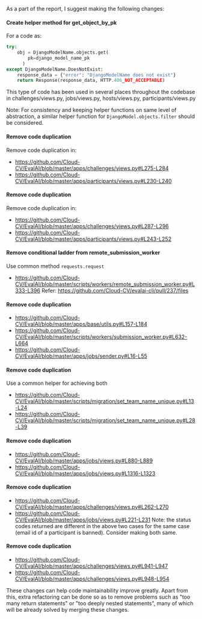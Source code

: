 As a part of the report, I suggest making the following changes:

#### Create helper method for get_object_by_pk
For a code as:
```python
try:
    obj = DjangoModelName.objects.get(
	    pk=django_model_name_pk
	  )
except DjangoModelName.DoesNotExist:
    response_data = {"error": "DjangoModelName does not exist"}
    return Response(response_data, HTTP.406_NOT_ACCEPTABLE)   
```
This type of code has been used in several places throughout the codebase in challenges/views.py, jobs/views.py, hosts/views.py, participants/views.py

Note: For consistency and keeping helper functions on same level of abstraction, a similar helper function for `DjangoModel.objects.filter` should be considered.
#### Remove code duplication
Remove code duplication in:
* https://github.com/Cloud-CV/EvalAI/blob/master/apps/challenges/views.py#L275-L284
* https://github.com/Cloud-CV/EvalAI/blob/master/apps/participants/views.py#L230-L240
#### Remove code duplication
Remove code duplication in:
* https://github.com/Cloud-CV/EvalAI/blob/master/apps/challenges/views.py#L287-L296
* https://github.com/Cloud-CV/EvalAI/blob/master/apps/participants/views.py#L243-L252
#### Remove conditional ladder from remote_submission_worker
Use common method `requests.request` 
* https://github.com/Cloud-CV/EvalAI/blob/master/scripts/workers/remote_submission_worker.py#L333-L396
Refer: https://github.com/Cloud-CV/evalai-cli/pull/237/files
#### Remove code duplication
* https://github.com/Cloud-CV/EvalAI/blob/master/apps/base/utils.py#L157-L184
* https://github.com/Cloud-CV/EvalAI/blob/master/scripts/workers/submission_worker.py#L632-L664
* https://github.com/Cloud-CV/EvalAI/blob/master/apps/jobs/sender.py#L16-L55
#### Remove code duplication
Use a common helper for achieving both
* https://github.com/Cloud-CV/EvalAI/blob/master/scripts/migration/set_team_name_unique.py#L13-L24
* https://github.com/Cloud-CV/EvalAI/blob/master/scripts/migration/set_team_name_unique.py#L28-L39
#### Remove code duplication
* https://github.com/Cloud-CV/EvalAI/blob/master/apps/jobs/views.py#L880-L889
* https://github.com/Cloud-CV/EvalAI/blob/master/apps/jobs/views.py#L1316-L1323
#### Remove code duplication
* https://github.com/Cloud-CV/EvalAI/blob/master/apps/challenges/views.py#L262-L270
* https://github.com/Cloud-CV/EvalAI/blob/master/apps/jobs/views.py#L221-L231
Note: the status codes returned are different in the above two cases for the same case (email id of a participant is banned). Consider making both same.
#### Remove code duplication
* https://github.com/Cloud-CV/EvalAI/blob/master/apps/challenges/views.py#L941-L947
* https://github.com/Cloud-CV/EvalAI/blob/master/apps/challenges/views.py#L948-L954


These changes can help code maintainability improve greatly.
Apart from this, extra refactoring can be done so as to remove
problems such as "too many return statements" or "too deeply nested statements",
many of which will be already solved by merging these changes.
